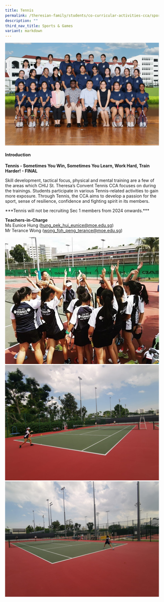 ```yaml
---
title: Tennis
permalink: /theresian-family/students/co-curricular-activities-cca/sports-n-games/tennis/
description: ""
third_nav_title: Sports & Games
variant: markdown
---
```

<!--<img src="/images/ten123.jpg">-->
![](/images/2023CCA/tennis.jpg)
<h4><strong>Introduction</strong></h4>
<p><strong>Tennis - Sometimes You Win, Sometimes You Learn, Work Hard, Train Harder! - FINAL</strong></p>
<p>Skill development, tactical focus, physical and mental training are a few of the areas which CHIJ St. Theresa’s Convent Tennis CCA focuses on during the trainings. Students participate in various Tennis-related activities to gain more exposure. Through Tennis, the CCA aims to develop a passion for the sport, sense of resilience, confidence and fighting spirit in its members.</p>
***Tennis will not be recruiting Sec 1 members from 2024 onwards.***
<p><strong>Teachers-in-Charge</strong><br>Ms Eunice Hung (<a href="mailto:hung_pek_hui_eunice@moe.edu.sg">hung_pek_hui_eunice@moe.edu.sg</a>)<br>Mr Terance Wong (<a href="mailto:wong_foh_peng_terance@moe.edu.sg">wong_foh_peng_terance@moe.edu.sg</a>)<!--<br>Mr Goh Sian Yang (<a href="mailto:goh_sian_yang@moe.edu.sg">goh_sian_yang@moe.edu.sg</a>)--></p>

<img src="/images/ten2.jpg"><br>
<img src="/images/ten3.jpeg"><br>
<img src="/images/ten4.jpeg">
